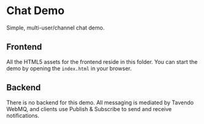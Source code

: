 # Chat Demo

Simple, multi-user/channel chat demo.

## Frontend

All the HTML5 assets for the frontend reside in this folder. You can start the demo by opening the `index.html` in your browser.

## Backend

There is no backend for this demo. All messaging is mediated by Tavendo WebMQ, and clients use Publish & Subscribe to send and receive notifications.
